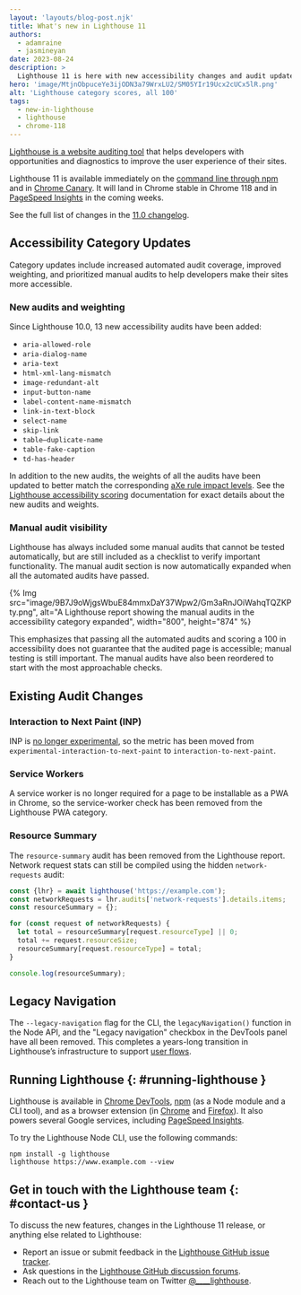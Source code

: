 ```yaml
---
layout: 'layouts/blog-post.njk'
title: What's new in Lighthouse 11
authors:
  - adamraine
  - jasmineyan
date: 2023-08-24
description: >
  Lighthouse 11 is here with new accessibility changes and audit updates
hero: 'image/MtjnObpuceYe3ijODN3a79WrxLU2/SM05YIr19Ucx2cUCx5lR.png'
alt: 'Lighthouse category scores, all 100'
tags:
  - new-in-lighthouse
  - lighthouse
  - chrome-118
---
```


[Lighthouse is a website auditing tool](/docs/lighthouse/overview/) that helps developers with opportunities and diagnostics to improve the user experience of their sites.

Lighthouse 11 is available immediately on the [command line through npm](https://www.npmjs.com/package/lighthouse) and in [Chrome Canary](https://www.google.com/chrome/canary/). It will land in Chrome stable in Chrome 118 and in [PageSpeed Insights](https://pagespeed.web.dev/) in the coming weeks.

See the full list of changes in the [11.0 changelog](https://github.com/GoogleChrome/lighthouse/releases/tag/v11.0.0).

## Accessibility Category Updates

Category updates include increased automated audit coverage, improved weighting, and prioritized manual audits to help developers make their sites more accessible.

### New audits and weighting

Since Lighthouse 10.0, 13 new accessibility audits have been added:

- `aria-allowed-role`
- `aria-dialog-name`
- `aria-text`
- `html-xml-lang-mismatch`
- `image-redundant-alt`
- `input-button-name`
- `label-content-name-mismatch`
- `link-in-text-block`
- `select-name`
- `skip-link`
- `table–duplicate-name`
- `table-fake-caption`
- `td-has-header`

In addition to the new audits, the weights of all the audits have been updated to better match the corresponding [aXe rule impact levels](https://docs.deque.com/devtools-mobile/2023.4.19/en/impact). See the [Lighthouse accessibility scoring](https://developer.chrome.com/docs/lighthouse/accessibility/scoring/) documentation for exact details about the new audits and weights.

### Manual audit visibility

Lighthouse has always included some manual audits that cannot be tested automatically, but are still included as a checklist to verify important functionality. The manual audit section is now automatically expanded when all the automated audits have passed.

{% Img src="image/9B7J9oWjgsWbuE84mmxDaY37Wpw2/Gm3aRnJOiWahqTQZKPty.png", alt="A Lighthouse report showing the manual audits in the accessibility category expanded", width="800", height="874" %}

This emphasizes that passing all the automated audits and scoring a 100 in accessibility does not guarantee that the audited page is accessible; manual testing is still important. The manual audits have also been reordered to start with the most approachable checks.

## Existing Audit Changes

### Interaction to Next Paint (INP)

INP is [no longer experimental](https://web.dev/inp-cwv/), so the metric has been moved from `experimental-interaction-to-next-paint` to `interaction-to-next-paint`.

### Service Workers

A service worker is no longer required for a page to be installable as a  PWA in Chrome, so the service-worker check has been removed from the Lighthouse PWA category.

### Resource Summary

The `resource-summary` audit has been removed from the Lighthouse report. Network request stats can still be compiled using the hidden `network-requests` audit:

```js
const {lhr} = await lighthouse('https://example.com');
const networkRequests = lhr.audits['network-requests'].details.items;
const resourceSummary = {};

for (const request of networkRequests) {
  let total = resourceSummary[request.resourceType] || 0;
  total += request.resourceSize;
  resourceSummary[request.resourceType] = total;
}

console.log(resourceSummary);
```

## Legacy Navigation

The `--legacy-navigation` flag for the CLI, the `legacyNavigation()` function in the Node API, and the "Legacy navigation" checkbox in the DevTools panel have all been removed. This completes a years-long transition in Lighthouse’s infrastructure to support [user flows](https://github.com/GoogleChrome/lighthouse/blob/main/docs/user-flows.md).

## Running Lighthouse {: #running-lighthouse }

Lighthouse is available in [Chrome DevTools](/docs/devtools/overview/), [npm](https://www.npmjs.com/package/lighthouse) (as a Node module and a CLI tool), and as a browser extension (in [Chrome](https://chrome.google.com/webstore/detail/lighthouse/blipmdconlkpinefehnmjammfjpmpbjk) and [Firefox](https://addons.mozilla.org/en-US/firefox/addon/google-lighthouse/)). It also powers several Google services, including [PageSpeed Insights](https://pagespeed.web.dev/).

To try the Lighthouse Node CLI, use the following commands:

```text
npm install -g lighthouse
lighthouse https://www.example.com --view
```

## Get in touch with the Lighthouse team {: #contact-us }

To discuss the new features, changes in the Lighthouse 11 release, or anything else related to Lighthouse:

- Report an issue or submit feedback in the [Lighthouse GitHub issue tracker](https://github.com/GoogleChrome/lighthouse/issues).
- Ask questions in the [Lighthouse GitHub discussion forums](https://github.com/GoogleChrome/lighthouse/discussions).
- Reach out to the Lighthouse team on Twitter <a href="https://twitter.com/intent/tweet?text=@____lighthouse" target="_blank">@____lighthouse</a>.
